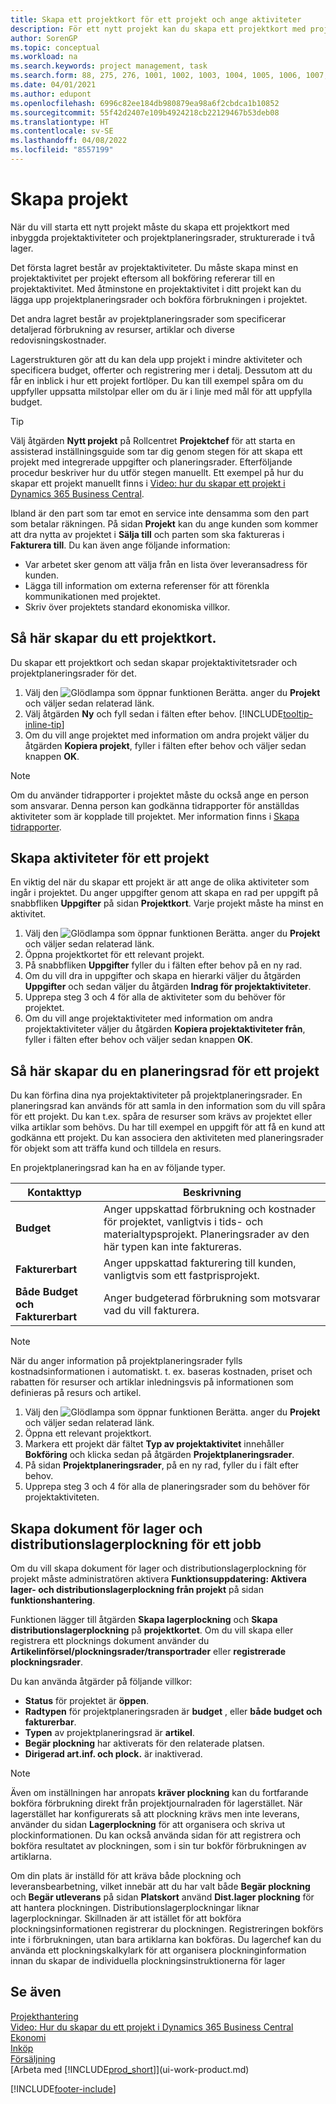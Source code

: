 ```yaml
---
title: Skapa ett projektkort för ett projekt och ange aktiviteter
description: För ett nytt projekt kan du skapa ett projektkort med projektaktiviteterna och planeringsrader för att hantera hur och budgetar.
author: SorenGP
ms.topic: conceptual
ms.workload: na
ms.search.keywords: project management, task
ms.search.form: 88, 275, 276, 1001, 1002, 1003, 1004, 1005, 1006, 1007, 1020
ms.date: 04/01/2021
ms.author: edupont
ms.openlocfilehash: 6996c82ee184db980879ea98a6f2cbdca1b10852
ms.sourcegitcommit: 55f42d2407e109b4924218cb22129467b53deb08
ms.translationtype: HT
ms.contentlocale: sv-SE
ms.lasthandoff: 04/08/2022
ms.locfileid: "8557199"
---
```

# <a name="create-jobs"></a>Skapa projekt
När du vill starta ett nytt projekt måste du skapa ett projektkort med inbyggda projektaktiviteter och projektplaneringsrader, strukturerade i två lager.  

Det första lagret består av projektaktiviteter. Du måste skapa minst en projektaktivitet per projekt eftersom all bokföring refererar till en projektaktivitet. Med åtminstone en projektaktivitet i ditt projekt kan du lägga upp projektplaneringsrader och bokföra förbrukningen i projektet.

Det andra lagret består av projektplaneringsrader som specificerar detaljerad förbrukning av resurser, artiklar och diverse redovisningskostnader.

Lagerstrukturen gör att du kan dela upp projekt i mindre aktiviteter och specificera budget, offerter och registrering mer i detalj. Dessutom att du får en inblick i hur ett projekt fortlöper. Du kan till exempel spåra om du uppfyller uppsatta milstolpar eller om du är i linje med mål för att uppfylla budget.

> [!TIP]
> Välj åtgärden **Nytt projekt** på Rollcentret **Projektchef** för att starta en assisterad inställningsguide som tar dig genom stegen för att skapa ett projekt med integrerade uppgifter och planeringsrader. Efterföljande procedur beskriver hur du utför stegen manuellt. Ett exempel på hur du skapar ett projekt manuellt finns i [Video: hur du skapar ett projekt i Dynamics 365 Business Central](https://www.youtube.com/watch?v=VqaPWr7BWmw).

Ibland är den part som tar emot en service inte densamma som den part som betalar räkningen. På sidan **Projekt** kan du ange kunden som kommer att dra nytta av projektet i **Sälja till** och parten som ska faktureras i **Fakturera till**. Du kan även ange följande information: 

* Var arbetet sker genom att välja från en lista över leveransadress för kunden.
* Lägga till information om externa referenser för att förenkla kommunikationen med projektet.
* Skriv över projektets standard ekonomiska villkor.

## <a name="to-create-a-job-card"></a>Så här skapar du ett projektkort.
Du skapar ett projektkort och sedan skapar projektaktivitetsrader och projektplaneringsrader för det.

1. Välj den ![Glödlampa som öppnar funktionen Berätta.](media/ui-search/search_small.png "Berätta för mig vad du vill göra") anger du **Projekt** och väljer sedan relaterad länk.  
2. Välj åtgärden **Ny** och fyll sedan i fälten efter behov. [!INCLUDE[tooltip-inline-tip](includes/tooltip-inline-tip_md.md)]
3. Om du vill ange projektet med information om andra projekt väljer du åtgärden **Kopiera projekt**, fyller i fälten efter behov och väljer sedan knappen **OK**.

> [!NOTE]  
>   Om du använder tidrapporter i projektet måste du också ange en person som ansvarar. Denna person kan godkänna tidrapporter för anställdas aktiviteter som är kopplade till projektet. Mer information finns i [Skapa tidrapporter](projects-how-setup-time-sheets.md).

## <a name="to-create-tasks-for-a-job"></a>Skapa aktiviteter för ett projekt
En viktig del när du skapar ett projekt är att ange de olika aktiviteter som ingår i projektet. Du anger uppgifter genom att skapa en rad per uppgift på snabbfliken **Uppgifter** på sidan **Projektkort**. Varje projekt måste ha minst en aktivitet.

1. Välj den ![Glödlampa som öppnar funktionen Berätta.](media/ui-search/search_small.png "Berätta för mig vad du vill göra") anger du **Projekt** och väljer sedan relaterad länk.
2. Öppna projektkortet för ett relevant projekt.
3. På snabbfliken **Uppgifter** fyller du i fälten efter behov på en ny rad.
4. Om du vill dra in uppgifter och skapa en hierarki väljer du åtgärden **Uppgifter** och sedan väljer du åtgärden **Indrag för projektaktiviteter**.
5. Upprepa steg 3 och 4 för alla de aktiviteter som du behöver för projektet.
6. Om du vill ange projektaktiviteter med information om andra projektaktiviteter väljer du åtgärden **Kopiera projektaktiviteter från**, fyller i fälten efter behov och väljer sedan knappen **OK**.

## <a name="to-create-planning-lines-for-a-job"></a>Så här skapar du en planeringsrad för ett projekt
Du kan förfina dina nya projektaktiviteter på projektplaneringsrader. En planeringsrad kan används för att samla in den information som du vill spåra för ett projekt. Du kan t.ex. spåra de resurser som krävs av projektet eller vilka artiklar som behövs. Du har till exempel en uppgift för att få en kund att godkänna ett projekt. Du kan associera den aktiviteten med planeringsrader för objekt som att träffa kund och tilldela en resurs.  

En projektplaneringsrad kan ha en av följande typer.  

| Kontakttyp | Beskrivning |
| --- | --- |
| **Budget** |Anger uppskattad förbrukning och kostnader för projektet, vanligtvis i tids- och materialtypsprojekt. Planeringsrader av den här typen kan inte faktureras. |
| **Fakturerbart** |Anger uppskattad fakturering till kunden, vanligtvis som ett fastprisprojekt. |
| **Både Budget och Fakturerbart** |Anger budgeterad förbrukning som motsvarar vad du vill fakturera. |

> [!NOTE]
> När du anger information på projektplaneringsrader fylls kostnadsinformationen i automatiskt. t. ex. baseras kostnaden, priset och rabatten för resurser och artiklar inledningsvis på informationen som definieras på resurs och artikel. 

1. Välj den ![Glödlampa som öppnar funktionen Berätta.](media/ui-search/search_small.png "Berätta för mig vad du vill göra") anger du **Projekt** och väljer sedan relaterad länk.
2. Öppna ett relevant projektkort.
3. Markera ett projekt där fältet **Typ av projektaktivitet** innehåller **Bokföring** och klicka sedan på åtgärden **Projektplaneringsrader**.  
4. På sidan **Projektplaneringsrader**, på en ny rad, fyller du i fält efter behov.
5. Upprepa steg 3 och 4 för alla de planeringsrader som du behöver för projektaktiviteten.

## <a name="create-inventory-and-warehouse-pick-documents-for-a-job"></a>Skapa dokument för lager och distributionslagerplockning för ett jobb
Om du vill skapa dokument för lager och distributionslagerplockning för projekt måste administratören aktivera **Funktionsuppdatering: Aktivera lager- och distributionslagerplockning från projekt** på sidan **funktionshantering**.

Funktionen lägger till åtgärden **Skapa lagerplockning** och **Skapa distributionslagerplockning** på **projektkortet**. Om du vill skapa eller registrera ett plocknings dokument använder du **Artikelinförsel/plockningsrader/transportrader** eller **registrerade plockningsrader**.

Du kan använda åtgärder på följande villkor:
* **Status** för projektet är **öppen**.
* **Radtypen** för projektplaneringsraden är **budget** , eller **både budget och fakturerbar**. 
* **Typen** av projektplaneringsrad är **artikel**.
* **Begär plockning** har aktiverats för den relaterade platsen.
* **Dirigerad art.inf. och plock.** är inaktiverad.

> [!NOTE] 
> Även om inställningen har anropats **kräver plockning** kan du fortfarande bokföra förbrukning direkt från projektjournalraden för lagerstället. När lagerstället har konfigurerats så att plockning krävs men inte leverans, använder du sidan **Lagerplockning** för att organisera och skriva ut plockinformationen. Du kan också använda sidan för att registrera och bokföra resultatet av plockningen, som i sin tur bokför förbrukningen av artiklarna. 
> 
> Om din plats är inställd för att kräva både plockning och leveransbearbetning, vilket innebär att du har valt både **Begär plockning** och **Begär utleverans** på sidan **Platskort** använd **Dist.lager plockning** för att hantera plockningen. Distributionslagerplockningar liknar lagerplockningar. Skillnaden är att istället för att bokföra plockningsinformationen registrerar du plockningen. Registreringen bokförs inte i förbrukningen, utan bara artiklarna kan bokföras. Du lagerchef kan du använda ett plockningskalkylark för att organisera plockninginformation innan du skapar de individuella plockningsinstruktionerna för lager

## <a name="see-also"></a>Se även

[Projekthantering](projects-manage-projects.md)  
[Video: Hur du skapar du ett projekt i Dynamics 365 Business Central](https://www.youtube.com/watch?v=VqaPWr7BWmw)  
[Ekonomi](finance.md)  
[Inköp](purchasing-manage-purchasing.md)  
[Försäljning](sales-manage-sales.md)  
[Arbeta med [!INCLUDE[prod_short](includes/prod_short.md)]](ui-work-product.md)  


[!INCLUDE[footer-include](includes/footer-banner.md)]